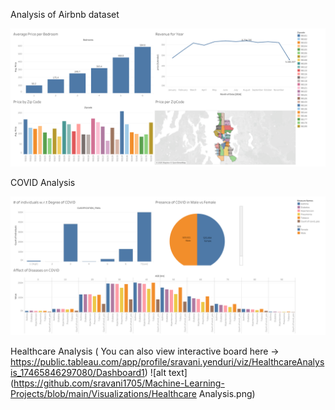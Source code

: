 Analysis of Airbnb dataset

![alt text](https://github.com/sravani1705/Machine-Learning-Projects/blob/main/Visualizations/Dashboard%202.png)


COVID Analysis

![alt text](https://github.com/sravani1705/Machine-Learning-Projects/blob/main/Visualizations/COVID_Analysis.png)


Healthcare Analysis ( You can also view interactive board here -> https://public.tableau.com/app/profile/sravani.yenduri/viz/HealthcareAnalysis_17465846297080/Dashboard1)
![alt text](https://github.com/sravani1705/Machine-Learning-Projects/blob/main/Visualizations/Healthcare Analysis.png)

